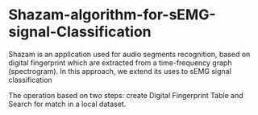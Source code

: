 # Shazam-algorithm-for-sEMG-signal-Classification

Shazam is an application used for audio segments recognition, based on digital fingerprint which are extracted from
a time-frequency graph (spectrogram). In this approach, we extend its uses to sEMG signal classification

The operation based on two steps: create Digital Fingerprint Table and Search for match in a local dataset.
